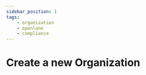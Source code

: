 ```yaml
---
sidebar_position: 1
tags: 
    - organization
    - openlane
    - compliance
---
```


# Create a new Organization